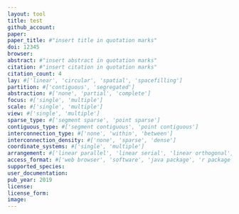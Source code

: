 ```yaml
---
layout: tool
title: test
github_account:
paper: 
paper_title: #"insert title in quotation marks"
doi: 12345
browser:
abstract: #"insert abstract in quotation marks"
citation: #"insert citation in quotation marks"
citation_count: 4
lay: #['linear', 'circular', 'spatial', 'spacefilling']
partition: #['contiguous', 'segregated']
abstraction: #['none', 'partial', 'complete']
focus: #['single', 'multiple']
scale: #['single', 'multiple']
view: #['single', 'multiple']
sparse_type: #['segment sparse', 'point sparse']
contiguous_type: #['segment contiguous', 'point contiguous']
interconnection_type: #['none', 'within', 'between']
interconnection_density: #['none', 'sparse', 'dense']
coordinate_systems: #['single', 'multiple']
arrangement: #['linear parallel', 'linear serial', 'linear orthogonal', 'circular parallel', 'circular serial']
access_format: #['web browser', 'software', 'java package', 'r package']
supported_species:
user_documentation:
pub_year: 2019
license:
license_form:
image:
---
```

